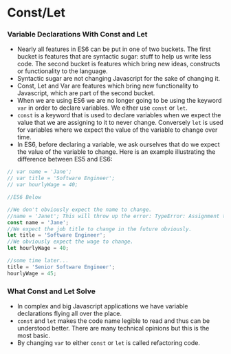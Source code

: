 # Const/Let

### Variable Declarations With Const and Let

* Nearly all features in ES6 can be put in one of two buckets. The first bucket is features that are syntactic sugar: stuff to help us write less code. The second bucket is features which bring new ideas, constructs or functionality to the language.
* Syntactic sugar are not changing Javascript for the sake of changing it.
* Const, Let and Var are features which bring new functionality to Javascript, which are part of the second bucket.
* When we are using ES6 we are no longer going to be using the keyword `var` in order to declare variables. We either use `const` or `let`.
* `const` is a keyword that is used to declare variables when we expect the value that we are assigning to it to never change. Conversely `let` is used for variables where we expect the value of the variable to change over time.
* In ES6, before declaring a variable, we ask ourselves that do we expect the value of the variable to change. Here is an example illustrating the difference between ES5 and ES6:

```js
// var name = 'Jane';
// var title = 'Software Engineer';
// var hourlyWage = 40;

//ES6 Below

//We don't obviously expect the name to change.
//name = 'Janet'; This will throw up the error: TypeError: Assignment to constant variable.
const name = 'Jane';
//We expect the job title to change in the future obviously.
let title = 'Software Engineer';
//We obviously expect the wage to change. 
let hourlyWage = 40;

//some time later...
title = 'Senior Software Engineer';
hourlyWage = 45;
```

### What Const and Let Solve

* In complex and big Javascript applications we have variable declarations flying all over the place.
* `const` and `let` makes the code name legible to read and thus can be understood better. There are many technical opinions but this is the most basic.
* By changing `var` to either `const` or `let` is called refactoring code.



